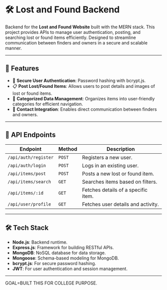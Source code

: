 
 # 🛠️ Lost and Found Backend

Backend for the **Lost and Found Website** built with the MERN stack. This project provides APIs to manage user authentication, posting, and searching lost or found items efficiently. Designed to streamline communication between finders and owners in a secure and scalable manner.

---

## 🚀 Features
- 🔐 **Secure User Authentication**: Password hashing with bcrypt.js.
- 📋 **Post Lost/Found Items**: Allows users to post details and images of lost or found items.
- 📂 **Categorized Data Management**: Organizes items into user-friendly categories for efficient navigation.
- 📧 **Contact Integration**: Enables direct communication between finders and owners.

---

## 🛑 API Endpoints

| **Endpoint**                | **Method** | **Description**                           |
|-----------------------------|------------|-------------------------------------------|
| `/api/auth/register`        | `POST`     | Registers a new user.                     |
| `/api/auth/login`           | `POST`     | Logs in an existing user.                 |
| `/api/items/post`           | `POST`     | Posts a new lost or found item.           |
| `/api/items/search`         | `GET`      | Searches items based on filters.          |
| `/api/items/:id`            | `GET`      | Fetches details of a specific item.       |
| `/api/user/profile`         | `GET`      | Fetches user details and activity.        |

---

## 🛠️ Tech Stack
- **Node.js**: Backend runtime.
- **Express.js**: Framework for building RESTful APIs.
- **MongoDB**: NoSQL database for data storage.
- **Mongoose**: Schema-based modeling for MongoDB.
- **bcrypt.js**: For secure password hashing.
- **JWT**: For user authentication and session management.

---

GOAL=BUILT THIS FOR COLLEGE PURPOSE.


